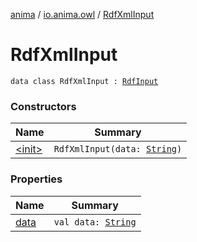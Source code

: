 [anima](../../index.md) / [io.anima.owl](../index.md) / [RdfXmlInput](./index.md)

# RdfXmlInput

`data class RdfXmlInput : `[`RdfInput`](../-rdf-input/index.md)

### Constructors

| Name | Summary |
|---|---|
| [&lt;init&gt;](-init-.md) | `RdfXmlInput(data: `[`String`](https://kotlinlang.org/api/latest/jvm/stdlib/kotlin/-string/index.html)`)` |

### Properties

| Name | Summary |
|---|---|
| [data](data.md) | `val data: `[`String`](https://kotlinlang.org/api/latest/jvm/stdlib/kotlin/-string/index.html) |
